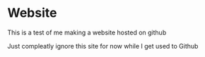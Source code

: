 # Website
This is a test of me making a website hosted on github

Just compleatly ignore this site for now while I get used to Github

